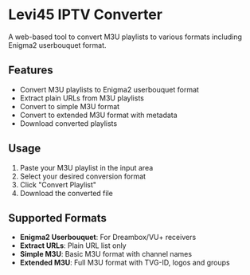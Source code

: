 # Levi45 IPTV Converter

A web-based tool to convert M3U playlists to various formats including Enigma2 userbouquet format.

## Features

- Convert M3U playlists to Enigma2 userbouquet format
- Extract plain URLs from M3U playlists
- Convert to simple M3U format
- Convert to extended M3U format with metadata
- Download converted playlists

## Usage

1. Paste your M3U playlist in the input area
2. Select your desired conversion format
3. Click "Convert Playlist"
4. Download the converted file

## Supported Formats

- **Enigma2 Userbouquet**: For Dreambox/VU+ receivers
- **Extract URLs**: Plain URL list only
- **Simple M3U**: Basic M3U format with channel names
- **Extended M3U**: Full M3U format with TVG-ID, logos and groups